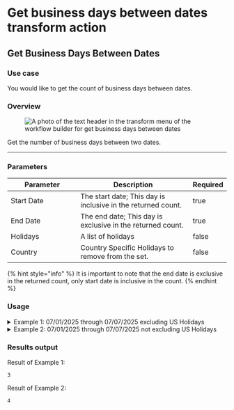 # Get business days between dates transform action

## Get Business Days Between Dates

### Use case

You would like to get the count of business days between dates.

### Overview

<figure><img src="../../../../.gitbook/assets/Screenshot 2025-04-18 at 2.50.19 PM.png" alt="A photo of the text header in the transform menu of the workflow builder for get business days between dates "><figcaption></figcaption></figure>

Get the number of business days between two dates.

***

### Parameters

<table><thead><tr><th width="217">Parameter</th><th width="417.3333333333333">Description</th><th data-type="checkbox">Required</th></tr></thead><tbody><tr><td>Start Date</td><td>The start date; This day is inclusive in the returned count.</td><td>true</td></tr><tr><td>End Date</td><td>The end date; This day is exclusive in the returned count.</td><td>true</td></tr><tr><td>Holidays</td><td>A list of holidays</td><td>false</td></tr><tr><td>Country</td><td>Country Specific Holidays to remove from the set.</td><td>false</td></tr></tbody></table>

{% hint style="info" %}
It is important to note that the end date is exclusive in the returned count, only start date is inclusive in the count.
{% endhint %}

### Usage

<details>

<summary>Example 1: 07/01/2025 through 07/07/2025 excluding US Holidays</summary>

Inputs:

**Start Date:** 07/01/2025

**End Date:** 07/07/2025

**Holidays:**

**Country:** United States of America

</details>

<details>

<summary>Example 2: 07/01/2025 through 07/07/2025 not excluding US Holidays</summary>

Inputs:

**Start Date:** 07/01/2025

**End Date:** 07/07/2025

**Holidays:**

**Country:**

</details>

### Results output

Result of Example 1:

```
3
```

Result of Example 2:

```
4
```
